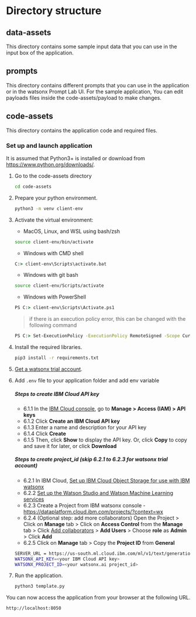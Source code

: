 # Directory structure

## data-assets

This directory contains some sample input data that you can use in the input box of the application.

## prompts

This directory contains different prompts that you can use in the application or in the watsonx Prompt Lab UI. For the sample application, You can edit payloads files inside the code-assets/payload to make changes.

## code-assets

This directory contains the application code and required files.

### Set up and launch application

It is assumed that Python3+ is installed or download from <https://www.python.org/downloads/>.

1. Go to the code-assets directory

   ```sh
   cd code-assets
   ```

2. Prepare your python environment.

   ```sh
   python3 -m venv client-env
   ```

3. Activate the virtual environment:

   - MacOS, Linux, and WSL using bash/zsh

   ```sh
   source client-env/bin/activate
   ```

   - Windows with CMD shell

   ```cmd
   C:> client-env\Scripts\activate.bat
   ```

   - Windows with git bash

   ```sh
   source client-env/Scripts/activate
   ```

   - Windows with PowerShell

   ```cmd
   PS C:> client-env\Scripts\Activate.ps1
   ```

   > if there is an execution policy error, this can be changed with the following command

   ```cmd
   PS C:> Set-ExecutionPolicy -ExecutionPolicy RemoteSigned -Scope CurrentUser
   ```

4. Install the required libraries.

   ```sh
   pip3 install -r requirements.txt
   ```

5. [Get a watsonx trial account](https://dataplatform.cloud.ibm.com/registration/stepone?context=wx).

6. Add `.env` file to your application folder and add env variable

   ##### Steps to create IBM Cloud API key

   - 6.1.1 In the [IBM Cloud console](https://cloud.ibm.com/), go to **Manage > Access (IAM) > API keys**
   - 6.1.2 Click **Create an IBM Cloud API key**
   - 6.1.3 Enter a name and description for your API key
   - 6.1.4 Click **Create**
   - 6.1.5 Then, click **Show** to display the API key. Or, click **Copy** to copy and save it for later, or click **Download**

   ##### Steps to create project_id (skip 6.2.1 to 6.2.3 for watsonx trial account)

   - 6.2.1 In IBM Cloud, [Set up IBM Cloud Object Storage for use with IBM watsonx](https://dataplatform.cloud.ibm.com/docs/content/wsj/console/wdp_admin_cos.html?context=wx&audience=wdp)
   - 6.2.2 [Set up the Watson Studio and Watson Machine Learning services](https://dataplatform.cloud.ibm.com/docs/content/wsj/getting-started/set-up-ws.html?context=wx&audience=wdp)
   - 6.2.3 Create a Project from IBM watsonx console - https://dataplatform.cloud.ibm.com/projects/?context=wx
   - 6.2.4 (Optional step: add more collaborators) Open the Project > Click on **Manage** tab > Click on **Access Control** from the **Manage** tab > Click [Add collaborators](https://dataplatform.cloud.ibm.com/docs/content/wsj/getting-started/collaborate.html?context=wx&audience=wdp#add-collaborators) > **Add Users** > Choose **role** as **Admin** > Click **Add**
   - 6.2.5 Click on **Manage** tab > Copy the **Project ID** from **General**

   ```sh
   SERVER_URL = https://us-south.ml.cloud.ibm.com/ml/v1/text/generation?version=2023-05-29
   WATSONX_API_KEY=<your IBM Cloud API key>
   WATSONX_PROJECT_ID=<your watsonx.ai project_id>
   ```

7. Run the application.

   ```sh
   python3 template.py
   ```

You can now access the application from your browser at the following URL.

```url
http://localhost:8050
```
